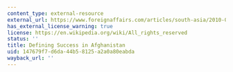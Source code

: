 ```yaml
---
content_type: external-resource
external_url: https://www.foreignaffairs.com/articles/south-asia/2010-07-01/defining-success-afghanistan
has_external_license_warning: true
license: https://en.wikipedia.org/wiki/All_rights_reserved
status: ''
title: Defining Success in Afghanistan
uid: 147679f7-d6da-44b5-8125-a2a0a80eabda
wayback_url: ''
---
```


